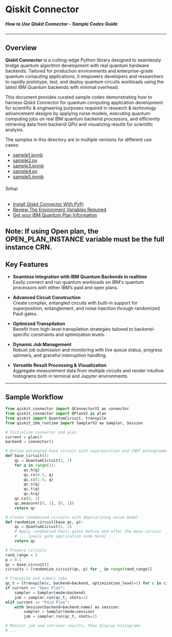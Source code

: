 
# Qiskit Connector

##### How to Use Qiskit Connector - Sample Codes Guide

---

## Overview

**Qiskit Connector** is a cutting-edge Python library designed to seamlessly bridge quantum algorithm development with real quantum hardware backends. Tailored for production environments and enterprise-grade quantum computing applications, it empowers developers and researchers to rapidly prototype, test, and deploy quantum circuits workloads using the latest IBM Quantum backends with minimal overhead.

This document provides curated sample codes demonstrating how to harness Qiskit Connector for quantum computing application development for scientific & engineering purposes required in research & technology advancement designs by applying noise models, executing quantum computing jobs on real IBM quantum backend processors, and efficiently retrieving data from backend QPU and visualizing results for scientific analysis.

The samples in this directory are in multiple versions for different use cases:
- [sample1.ipynb](https://github.com/QComputingSoftware/pypi-qiskit-connector/blob/main/how-to-use/sample1.ipynb)
- [sample2.py](https://github.com/QComputingSoftware/pypi-qiskit-connector/blob/main/how-to-use/sample2.py)
- [sample3.ipynb](https://github.com/QComputingSoftware/pypi-qiskit-connector/blob/main/how-to-use/sample3.ipynb)
- [sample4.py](https://github.com/QComputingSoftware/pypi-qiskit-connector/blob/main/how-to-use/sample4.py)
- [sample5.ipynb](https://github.com/QComputingSoftware/pypi-qiskit-connector/blob/main/how-to-use/sample5.ipynb)

######  Setup
- [Install Qiskit Connector With PyPi](https://pypi.org/project/qiskit-connector)
- [Review The Environment Variables Required](https://github.com/QComputingSoftware/pypi-qiskit-connector?tab=readme-ov-file#%EF%B8%8F-variable-setup)
- [Get your IBM Quantum Plan Information](https://quantum.cloud.ibm.com/instances)

Note: If using Open plan, the OPEN_PLAN_INSTANCE variable must be the full instance CRN.
---

## Key Features

- **Seamless Integration with IBM Quantum Backends in realtime**  
  Easily connect and run quantum workloads on IBM's quantum processors with either IBM’s paid and open plans.

- **Advanced Circuit Construction**  
  Create complex, entangled circuits with built-in support for superposition, entanglement, and noise injection through randomized Pauli gates.

- **Optimized Transpilation**  
  Benefit from high-level transpilation strategies tailored to backend-specific constraints and optimization levels.

- **Dynamic Job Management**  
  Robust job submission and monitoring with live queue status, progress spinners, and graceful interruption handling.

- **Versatile Result Processing & Visualization**  
  Aggregate measurement data from multiple circuits and render intuitive histograms both in terminal and Jupyter environments.

---

## Sample Workflow

```python
from qiskit_connector import QConnectorV2 as connector
from qiskit_connector import QPlanV2 as plan
from qiskit import QuantumCircuit, transpile
from qiskit_ibm_runtime import SamplerV2 as Sampler, Session

# Initialize connector and plan
current = plan()
backend = connector()

# Define entangled base circuit with superposition and CNOT entanglement
def base_circuit():
    qc = QuantumCircuit(2, 2)
    for q in range(2):
        qc.h(q)
        qc.rx(0.5, q)
        qc.rz(1.0, q)
        qc.s(q)
        qc.t(q)
        qc.h(q)
    qc.cx(0, 1)
    qc.measure([0, 1], [0, 1])
    return qc

# Create randomized circuits with depolarizing noise model
def randomize_circuit(base_qc, p):
    qc = QuantumCircuit(2, 2)
    # Apply randomized Pauli gates before and after the base circuit
    # ... [pauli gate application code here] ...
    return qc

# Prepare circuits
rand_range = 5
p = 0.1
qc = base_circuit()
circuits = [randomize_circuit(qc, p) for _ in range(rand_range)]

# Transpile and submit jobs
qc_t = [transpile(c, backend=backend, optimization_level=3) for c in circuits[:rand_range]]
if current == "Open Plan":
    sampler = Sampler(mode=backend)
    job = sampler.run(qc_t, shots=1)
elif current == "Paid Plan":
    with Session(backend=backend.name) as session:
        sampler = Sampler(mode=session)
        job = sampler.run(qc_t, shots=1)

# Monitor job and retrieve results, then display histograms
# ...

